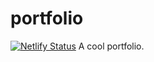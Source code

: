 # portfolio
[![Netlify Status](https://api.netlify.com/api/v1/badges/fbf1cec4-8602-4d4b-a522-117149de93a2/deploy-status)](https://app.netlify.com/sites/xenonpy/deploys)
A cool portfolio.
